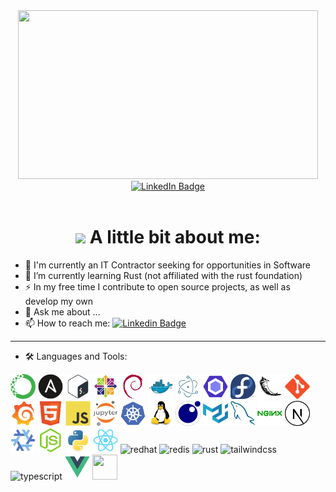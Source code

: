 <div id="header" align="center">
  <img src="https://media.giphy.com/media/RbDKaczqWovIugyJmW/giphy.gif" width="480" height="270"/>
</div>
<div id="badges" align="center">
  <a href="https://www.linkedin.com/in/palmer-duckworth/">
    <img src="https://img.shields.io/badge/LinkedIn-blue?style=for-the-badge&logo=linkedin&logoColor=white" alt="LinkedIn Badge"/>
  </a>
</div>
<div id="counter" align="center">
  <img src="https://komarev.com/ghpvc/?username=JPDucky&style=flat-square&color=blue" alt=""/>
  <h1>
    <img src="https://media.giphy.com/media/hvRJCLFzcasrR4ia7z/giphy.gif" width="30px"/>
    A little bit about me:
  </h1>
</div>

- 🔭 I'm currently an IT Contractor seeking for opportunities in Software
- 🌱 I’m currently learning Rust (not affiliated with the rust foundation)
- ⚡ In my free time I contribute to open source projects, as well as develop my own
- 💬 Ask me about ...
- 📫 How to reach me: [![Linkedin Badge](https://img.shields.io/badge/-Palmer-blue?style=flat&logo=Linkedin&logoColor=white)](https://www.linkedin.com/in/palmer-duckworth/)
---
- 🛠️ Languages and Tools: 
<div>
  <img src="https://github.com/devicons/devicon/blob/master/icons/anaconda/anaconda-original.svg" title="Anaconda" alt="Anaconda" width="40" height="40"/>
  <img src="https://github.com/devicons/devicon/blob/master/icons/ansible/ansible-original.svg" title="Ansible" alt="Ansible" width="40" height="40"/>
  <img src="https://github.com/devicons/devicon/blob/master/icons/bash/bash-original.svg" title="Bash" alt="Bash" width="40" height="40"/>
  <img src="https://github.com/devicons/devicon/blob/master/icons/centos/centos-original.svg" title="CentOS" alt="CentOS" width="40" height="40"/>
  <img src="https://github.com/devicons/devicon/blob/master/icons/debian/debian-original.svg" title="Debian" alt="Debian" width="40" height="40"/>
  <img src="https://github.com/devicons/devicon/blob/master/icons/docker/docker-original.svg" title="Docker" alt="Docker" width="40" height="40"/>
  <img src="https://github.com/devicons/devicon/blob/master/icons/electron/electron-original.svg" title="Electron" alt="Electron" width="40" height="40"/>
  <img src="https://github.com/devicons/devicon/blob/master/icons/eslint/eslint-original.svg" title="eslint" alt="eslint" width="40" height="40"/>
  <img src="https://github.com/devicons/devicon/blob/master/icons/fedora/fedora-original.svg" title="fedora" alt="fedora" width="40" height="40"/>
  <img src="https://github.com/devicons/devicon/blob/master/icons/flask/flask-original.svg" title="flask" alt="flask" width="40" height="40"/>
  <img src="https://github.com/devicons/devicon/blob/master/icons/git/git-original.svg" title="git" alt="git" width="40" height="40"/>
  <img src="https://github.com/devicons/devicon/blob/master/icons/grafana/grafana-original.svg" title="grafana" alt="grafana" width="40" height="40"/>
  <img src="https://github.com/devicons/devicon/blob/master/icons/html5/html5-original.svg" title="html5" alt="html5" width="40" height="40"/>
  <img src="https://github.com/devicons/devicon/blob/master/icons/javascript/javascript-original.svg" title="javascript" alt="javascript" width="40" height="40"/>
  <img src="https://github.com/devicons/devicon/blob/master/icons/jupyter/jupyter-original-wordmark.svg" title="jupyter" alt="jupyter" width="40" height="40"/>
  <img src="https://github.com/devicons/devicon/blob/master/icons/kubernetes/kubernetes-plain.svg" title="kubernetes" alt="kubernetes" width="40" height="40"/>
  <img src="https://github.com/devicons/devicon/blob/master/icons/linux/linux-original.svg" title="linux" alt="linux" width="40" height="40"/>
  <img src="https://github.com/devicons/devicon/blob/master/icons/lua/lua-original.svg" title="lua" alt="lua" width="40" height="40"/>
  <img src="https://github.com/devicons/devicon/blob/master/icons/materialui/materialui-original.svg" title="materialui" alt="materialui" width="40" height="40"/>
  <img src="https://github.com/devicons/devicon/blob/master/icons/mysql/mysql-original.svg" title="mysql" alt="mysql" width="40" height="40"/>
  <img src="https://github.com/devicons/devicon/blob/master/icons/nginx/nginx-original.svg" title="nginx" alt="nginx" width="40" height="40"/>
  <img src="https://github.com/devicons/devicon/blob/master/icons/nextjs/nextjs-line.svg" title="nextjs" alt="nextjs" width="40" height="40"/>
  <img src="https://github.com/devicons/devicon/blob/master/icons/nixos/nixos-original.svg" title="nixos" alt="nixos" width="40" height="40"/>
  <img src="https://github.com/devicons/devicon/blob/master/icons/nodejs/nodejs-original.svg" title="nodejs" alt="nodejs" width="40" height="40"/>
  <img src="https://github.com/devicons/devicon/blob/master/icons/python/python-original.svg" title="python" alt="python" width="40" height="40"/>
  <img src="https://github.com/devicons/devicon/blob/master/icons/react/react-original.svg" title="react" alt="react" width="40" height="40"/>
  <img src="https://github.com/devicons/devicon/tree/master/iconsj" title="redhat" alt="redhat" width="40" height="40"/>
  <img src="https://github.com/devicons/devicon/tree/master/iconsj" title="redis" alt="redis" width="40" height="40"/>
  <img src="https://github.com/devicons/devicon/tree/master/iconsj" title="rust" alt="rust" width="40" height="40"/>
  <img src="https://github.com/devicons/devicon/tree/master/iconsj" title="tailwindcss" alt="tailwindcss" width="40" height="40"/>
  <img src="https://github.com/devicons/devicon/tree/master/icons/typescript/typescript-original.svg" title="typescript" alt="typescript" width="40" height="40"/>
  <img src="https://github.com/devicons/devicon/blob/master/icons/vuejs/vuejs-original.svg" title="vuejs" alt="vuejs" width="40" height="40"/>
  <img src="https://www.vectorlogo.zone/util/preview.html?image=/logos/neovimio/neovimio-icon.svg" title="neovim" alt="" width="40" height="40"/>
</div>
